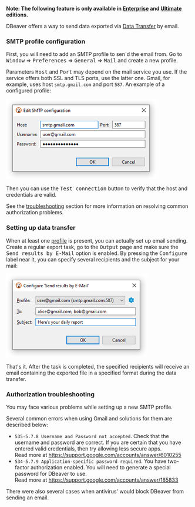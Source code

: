 **Note: The following feature is only available in [Enterprise](Enterprise-Edition) and [Ultimate](Ultimate-Edition) editions.**

DBeaver offers a way to send data exported via [Data Transfer](Data-transfer) by email.

### SMTP profile configuration

First, you will need to add an SMTP profile to sen`d the email from. Go to <kbd>Window</kbd> &rArr; <kbd>Preferences</kbd> &rArr; <kbd>General</kbd> &rArr; <kbd>Mail</kbd> and create a new profile.

Parameters <kbd>Host</kbd> and <kbd>Port</kbd> may depend on the mail service you use. If the service offers both SSL and TLS ports, use the latter one. Gmail, for example, uses host `smtp.gmail.com` and port `587`. An example of a configured profile:

![img_1.png](images/ug/data-transfer/mail-smtp-configuration.png)

Then you can use the <kbd>Test connection</kbd> button to verify that the host and credentials are valid.

See the [troubleshooting](#Authorization-troubleshooting) section for more information on resolving common authorization problems.

### Setting up data transfer
When at least one [profile](#SMTP-profile-configuration) is present, you can actually set up email sending. Create a regular export task, go to the <kbd>Output</kbd> page and make sure the <kbd>Send results by E-Mail</kbd> option is enabled. By pressing the <kbd>Configure</kbd> label near it, you can specify several recipients and the subject for your mail:

![](images/ug/data-transfer/mail-configuration.png)

That's it. After the task is completed, the specified recipients will receive an email containing the exported file in a specified format during the data transfer.

### Authorization troubleshooting

You may face various problems while setting up a new SMTP profile.

Several common errors when using Gmail and solutions for them are described below:
- `535-5.7.8 Username and Password not accepted`. Check that the username and password are correct. If you are certain that you have entered valid credentials, then try allowing less secure apps.<br>Read more at https://support.google.com/accounts/answer/6010255
- `534-5.7.9 Application-specific password required`. You have two-factor authorization enabled. You will need to generate a special password for DBeaver to use.<br>Read more at https://support.google.com/accounts/answer/185833

There were also several cases when antivirus' would block DBeaver from sending an email.